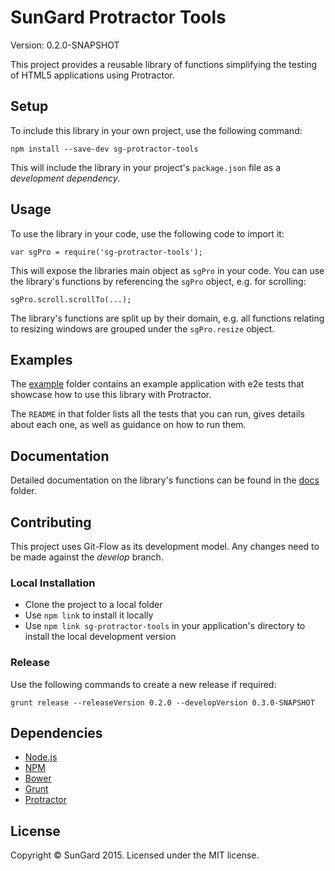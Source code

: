 # SunGard Protractor Tools

Version: 0.2.0-SNAPSHOT

This project provides a reusable library of functions simplifying the testing of HTML5 applications using Protractor.

## Setup

To include this library in your own project, use the following command:

```
npm install --save-dev sg-protractor-tools
```

This will include the library in your project's `package.json` file as a _development dependency_.

## Usage

To use the library in your code, use the following code to import it:

```
var sgPro = require('sg-protractor-tools');
```

This will expose the libraries main object as `sgPro` in your code. You can use the library's functions by referencing the `sgPro` object, e.g. for scrolling:

```
sgPro.scroll.scrollTo(...);
```

The library's functions are split up by their domain, e.g. all functions relating to resizing windows are grouped under the `sgPro.resize` object.

## Examples

The [example](example) folder contains an example application with e2e tests that showcase how to use this library with Protractor.

The `README` in that folder lists all the tests that you can run, gives details about each one, as well as guidance on how to run them.

## Documentation

Detailed documentation on the library's functions can be found in the [docs](docs) folder.

## Contributing

This project uses Git-Flow as its development model. Any changes need to be made against the _develop_ branch.

### Local Installation

 * Clone the project to a local folder
 * Use `npm link` to install it locally
 * Use `npm link sg-protractor-tools` in your application's directory to install the local development version

### Release

Use the following commands to create a new release if required:

```
grunt release --releaseVersion 0.2.0 --developVersion 0.3.0-SNAPSHOT
```

## Dependencies

- [Node.js](http://nodejs.org/)
- [NPM](https://npmjs.org/)
- [Bower](http://bower.io/)
- [Grunt](http://gruntjs.com/)
- [Protractor](https://github.com/angular/protractor)

## License

Copyright © SunGard 2015. Licensed under the MIT license.
